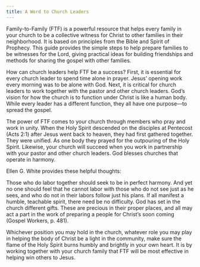 ```yaml
---
title: A Word to Church Leaders
---
```


Family-to-Family (FTF) is a powerful resource that helps every family in your church to be a collective witness for Christ to other families in their neighborhood. It is based on principles from the Bible and Spirit of Prophecy. This guide provides the simple steps to help prepare families to be witnesses for the Lord, giving practical ideas for building friendships and methods for sharing the gospel with other families.

How can church leaders help FTF be a success? First, it is essential for every church leader to spend time alone in prayer. Jesus’ opening work every morning was to be alone with God. Next, it is critical for church leaders to work together with the pastor and other church leaders. God’s vision for how the church is to function under Christ is like a human body. While every leader has a different function, they all have one purpose—to spread the gospel.

The power of FTF comes to your church through members who pray and work in unity. When the Holy Spirit descended on the disciples at Pentecost (Acts 2:1) after Jesus went back to heaven, they had first gathered together. They were unified. As one body they prayed for the outpouring of the Holy Spirit. Likewise, your church will succeed when you work in partnership with your pastor and other church leaders. God blesses churches that operate in harmony.

Ellen G. White provides these helpful thoughts:

Those who do labor together should seek to be in perfect harmony. And yet no one should feel that he cannot labor with those who do not see just as he sees, and who do not in their labors follow just his plans. If all manifest a humble, teachable spirit, there need be no difficulty. God has set in the church different gifts. These are precious in their proper places, and all may act a part in the work of preparing a people for Christ’s soon coming (Gospel Workers, p. 481).

Whichever position you may hold in the church, whatever role you may play in helping the body of Christ be a light in the community, make sure the flame of the Holy Spirit burns humbly and brightly in your own heart. It is by working together with your church family that FTF will be most effective in helping win others to Jesus.